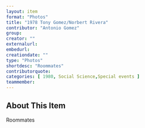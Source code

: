 ```yaml
---
layout: item
format: "Photos"
title: "1978 Tony Gomez/Norbert Rivera"
contributor: "Antonio Gomez"
group: 
creator: ""
externalurl: 
embedurl: 
creationdate: ""
type: "Photos"
shortdesc: "Roommates"
contributorquote: 
categories: [ 1980, Social Science,Special events ]
teammember: 
---
```


## About This Item

Roommates

